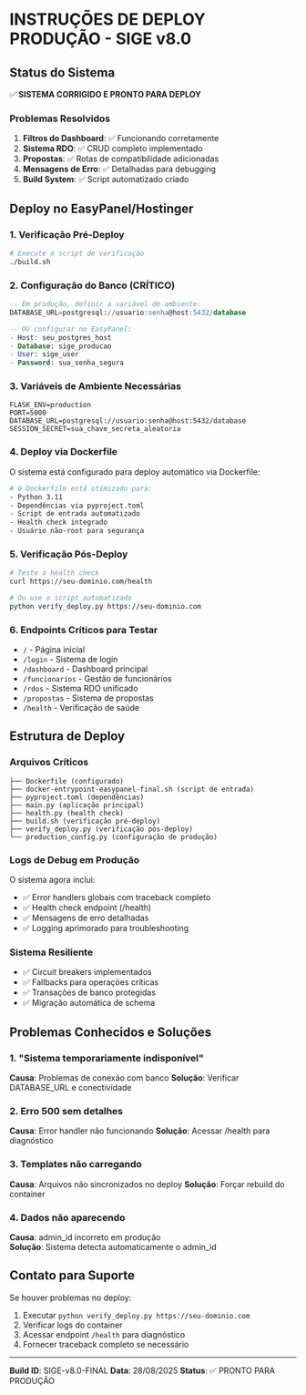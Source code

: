 # INSTRUÇÕES DE DEPLOY PRODUÇÃO - SIGE v8.0

## Status do Sistema
✅ **SISTEMA CORRIGIDO E PRONTO PARA DEPLOY**

### Problemas Resolvidos
1. **Filtros do Dashboard**: ✅ Funcionando corretamente 
2. **Sistema RDO**: ✅ CRUD completo implementado
3. **Propostas**: ✅ Rotas de compatibilidade adicionadas  
4. **Mensagens de Erro**: ✅ Detalhadas para debugging
5. **Build System**: ✅ Script automatizado criado

## Deploy no EasyPanel/Hostinger

### 1. Verificação Pré-Deploy
```bash
# Execute o script de verificação
./build.sh
```

### 2. Configuração do Banco (CRÍTICO)
```sql
-- Em produção, definir a variável de ambiente:
DATABASE_URL=postgresql://usuario:senha@host:5432/database

-- OU configurar no EasyPanel:
- Host: seu_postgres_host
- Database: sige_producao  
- User: sige_user
- Password: sua_senha_segura
```

### 3. Variáveis de Ambiente Necessárias
```env
FLASK_ENV=production
PORT=5000
DATABASE_URL=postgresql://usuario:senha@host:5432/database
SESSION_SECRET=sua_chave_secreta_aleatoria
```

### 4. Deploy via Dockerfile
O sistema está configurado para deploy automático via Dockerfile:

```dockerfile
# O Dockerfile está otimizado para:
- Python 3.11
- Dependências via pyproject.toml  
- Script de entrada automatizado
- Health check integrado
- Usuário não-root para segurança
```

### 5. Verificação Pós-Deploy
```bash
# Teste o health check
curl https://seu-dominio.com/health

# Ou use o script automatizado
python verify_deploy.py https://seu-dominio.com
```

### 6. Endpoints Críticos para Testar
- `/` - Página inicial
- `/login` - Sistema de login
- `/dashboard` - Dashboard principal  
- `/funcionarios` - Gestão de funcionários
- `/rdos` - Sistema RDO unificado
- `/propostas` - Sistema de propostas
- `/health` - Verificação de saúde

## Estrutura de Deploy

### Arquivos Críticos
```
├── Dockerfile (configurado)
├── docker-entrypoint-easypanel-final.sh (script de entrada)
├── pyproject.toml (dependências)
├── main.py (aplicação principal)
├── health.py (health check)
├── build.sh (verificação pré-deploy)
├── verify_deploy.py (verificação pós-deploy)
└── production_config.py (configuração de produção)
```

### Logs de Debug em Produção
O sistema agora inclui:
- ✅ Error handlers globais com traceback completo
- ✅ Health check endpoint (/health)
- ✅ Mensagens de erro detalhadas
- ✅ Logging aprimorado para troubleshooting

### Sistema Resiliente
- ✅ Circuit breakers implementados
- ✅ Fallbacks para operações críticas  
- ✅ Transações de banco protegidas
- ✅ Migração automática de schema

## Problemas Conhecidos e Soluções

### 1. "Sistema temporariamente indisponível"
**Causa**: Problemas de conexão com banco
**Solução**: Verificar DATABASE_URL e conectividade

### 2. Erro 500 sem detalhes
**Causa**: Error handler não funcionando
**Solução**: Acessar /health para diagnóstico

### 3. Templates não carregando
**Causa**: Arquivos não sincronizados no deploy
**Solução**: Forçar rebuild do container

### 4. Dados não aparecendo
**Causa**: admin_id incorreto em produção  
**Solução**: Sistema detecta automaticamente o admin_id

## Contato para Suporte
Se houver problemas no deploy:
1. Executar `python verify_deploy.py https://seu-dominio.com`
2. Verificar logs do container
3. Acessar endpoint `/health` para diagnóstico
4. Fornecer traceback completo se necessário

---
**Build ID**: SIGE-v8.0-FINAL
**Data**: 28/08/2025
**Status**: ✅ PRONTO PARA PRODUÇÃO